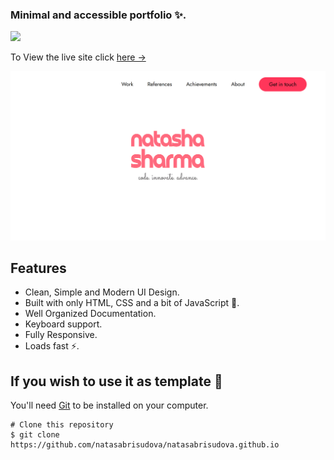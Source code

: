 
### Minimal and accessible portfolio  ✨.

![](https://api.visitorbadge.io/api/VisitorHit?user=nssharmaofficial&repo=nssharmaofficial.github.io&countColor=%237B1E7A)

To View the live site click [here &rarr;](https://nssharmaofficial.github.io)

![Portfolio Gif](/images/portfolio2.png)

## Features

- Clean, Simple and Modern UI Design.
- Built with only HTML, CSS and a bit of JavaScript 🔨.
- Well Organized Documentation.
- Keyboard support.
- Fully Responsive.
- Loads fast ⚡.


## If you wish to use it as template 🚀

You'll need [Git](https://git-scm.com) to be installed on your computer. 
```
# Clone this repository
$ git clone https://github.com/natasabrisudova/natasabrisudova.github.io
```
